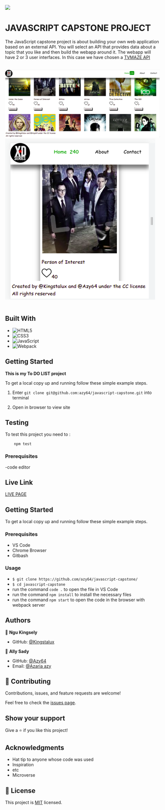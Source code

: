 ![](https://img.shields.io/badge/Microverse-blueviolet)

# JAVASCRIPT CAPSTONE PROJECT

The JavaScript capstone project is about building your own web application based on an external API. You will select an API that provides data about a topic that you like and then build the webapp around it. The webapp will have 2 or 3 user interfaces. In this case we have chosen a <a href="https://www.tvmaze.com/api">TVMAZE API</a>
<br><br>

<img src="screenshot.png" alt="video website">

<img src="screenshot1.png" alt="video website">
<br>

<br>

## Built With

- ![HTML5](https://img.shields.io/badge/html5-%23E34F26.svg?style=for-the-badge&logo=html5&logoColor=white)
- ![CSS3](https://img.shields.io/badge/css3-%231572B6.svg?style=for-the-badge&logo=css3&logoColor=white)
- ![JavaScript](https://img.shields.io/badge/javascript-%23323330.svg?style=for-the-badge&logo=javascript&logoColor=%23F7DF1E)
- ![Webpack](https://img.shields.io/badge/webpack-%238DD6F9.svg?style=for-the-badge&logo=webpack&logoColor=black)


## Getting Started

**This is my To DO LIST project**


To get a local copy up and running follow these simple example steps.
1) Enter `git clone git@github.com:azy64/javascript-capstone.git` into terminal

2) Open in browser to view site

## Testing

To test this project you need to :
``` node
    npm test
```

### Prerequisites
-code editor

## Live Link

<a href="https://azy64.github.io/javascript-capstone/dist/">LIVE PAGE</a>

## Getting Started

To get a local copy up and running follow these simple example steps.

### Prerequisites

- VS Code
- Chrome Browser
- Gitbash


### Usage
- `$ git clone https://github.com/azy64/javascript-capstone/`
- `$ cd javascript-capstone`
- run the command `code .` to open the file in VS Code
- run the command `npm install` to install the necessary files
- run the command `npm start` to open the code in the browser with webpack server



## Authors

👤 **Ngu Kingsely**

- GitHub: [@Kingstalux](https://github.com/Kingstalux)


👤 **Ally Sady**

- GitHub: [@Azy64](https://github.com/azy64)
- Email: [@Azaria azy](allysaidi64@gmail.com)


## 🤝 Contributing

Contributions, issues, and feature requests are welcome!

Feel free to check the [issues page](https://github.com/Kingstalux/Webpack/issues).
## Show your support

Give a ⭐️ if you like this project!

## Acknowledgments

- Hat tip to anyone whose code was used
- Inspiration
- etc
- Microverse

## 📝 License

This project is [MIT](./MIT.md) licensed.
